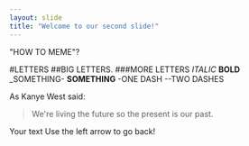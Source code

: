 ```yaml
---
layout: slide
title: "Welcome to our second slide!"
---
```

"HOW TO MEME"? 

#LETTERS
##BIG LETTERS.
###MORE LETTERS
*ITALIC*
**BOLD**
_SOMETHING-
__SOMETHING__
-ONE DASH
--TWO DASHES

As Kanye West said:

> We're living the future so
> the present is our past.

Your text
Use the left arrow to go back!
